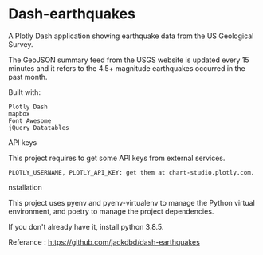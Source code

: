 # Dash-earthquakes
A Plotly Dash application showing earthquake data from the US Geological Survey.

The GeoJSON summary feed from the USGS website is updated every 15 minutes and it refers to the 4.5+ magnitude earthquakes occurred in the past month.

Built with:

    Plotly Dash
    mapbox
    Font Awesome
    jQuery Datatables


API keys

This project requires to get some API keys from external services.

    PLOTLY_USERNAME, PLOTLY_API_KEY: get them at chart-studio.plotly.com.

nstallation

This project uses pyenv and pyenv-virtualenv to manage the Python virtual environment, and poetry to manage the project dependencies.

If you don't already have it, install python 3.8.5.


Referance :
            https://github.com/jackdbd/dash-earthquakes  
